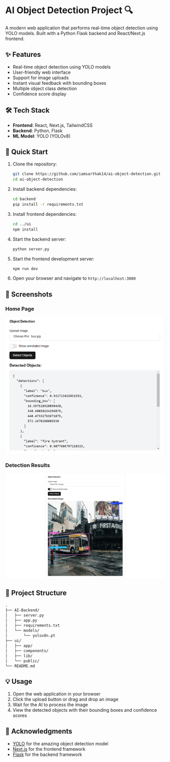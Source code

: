 # AI Object Detection Project 🔍

A modern web application that performs real-time object detection using YOLO models. Built with a Python Flask backend and React/Next.js frontend.

## ✨ Features

- Real-time object detection using YOLO models
- User-friendly web interface
- Support for image uploads
- Instant visual feedback with bounding boxes
- Multiple object class detection
- Confidence score display

## 🛠️ Tech Stack

- **Frontend**: React, Next.js, TailwindCSS
- **Backend**: Python, Flask
- **ML Model**: YOLO (YOLOv8)

## 🚀 Quick Start

1. Clone the repository:

   ```bash
   git clone https://github.com/iamsarthak14/ai-object-detection.git
   cd ai-object-detection
   ```

2. Install backend dependencies:

   ```bash
   cd backend
   pip install -r requirements.txt
   ```

3. Install frontend dependencies:

   ```bash
   cd ../ui
   npm install
   ```

4. Start the backend server:

   ```bash
   python server.py
   ```

5. Start the frontend development server:

   ```bash
   npm run dev
   ```

6. Open your browser and navigate to `http://localhost:3000`

## 📸 Screenshots

### Home Page

![Home Page](/json.png)

### Detection Results

![Detection Results](/annotated.png)

## 📁 Project Structure

```
.
├── AI-Backend/
│   ├── server.py
│   ├── app.py
│   ├── requirements.txt
│   └── models/
│       └── yolov8n.pt
├── ui/
│   ├── app/
│   ├── components/
│   ├── lib/
│   └── public/
└── README.md
```

## 💡 Usage

1. Open the web application in your browser
2. Click the upload button or drag and drop an image
3. Wait for the AI to process the image
4. View the detected objects with their bounding boxes and confidence scores

## 🙏 Acknowledgments

- [YOLO](https://github.com/ultralytics/yolov5) for the amazing object detection model
- [Next.js](https://nextjs.org/) for the frontend framework
- [Flask](https://flask.palletsprojects.com/) for the backend framework
